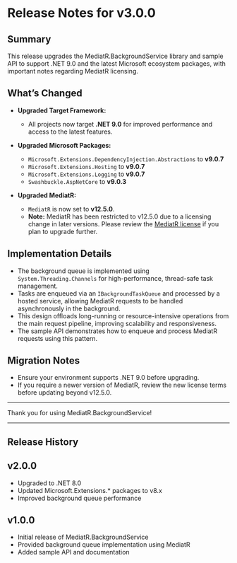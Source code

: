 # Release Notes for v3.0.0

## Summary

This release upgrades the MediatR.BackgroundService library and sample API to support .NET 9.0 and the latest Microsoft ecosystem packages, with important notes regarding MediatR licensing.

## What’s Changed

- **Upgraded Target Framework:**
  - All projects now target **.NET 9.0** for improved performance and access to the latest features.

- **Upgraded Microsoft Packages:**
  - `Microsoft.Extensions.DependencyInjection.Abstractions` to **v9.0.7**
  - `Microsoft.Extensions.Hosting` to **v9.0.7**
  - `Microsoft.Extensions.Logging` to **v9.0.7**
  - `Swashbuckle.AspNetCore` to **v9.0.3**

- **Upgraded MediatR:**
  - `MediatR` is now set to **v12.5.0**.
  - **Note:** MediatR has been restricted to v12.5.0 due to a licensing change in later versions. Please review the [MediatR license](https://github.com/jbogard/MediatR/blob/master/LICENSE) if you plan to upgrade further.

## Implementation Details

- The background queue is implemented using `System.Threading.Channels` for high-performance, thread-safe task management.
- Tasks are enqueued via an `IBackgroundTaskQueue` and processed by a hosted service, allowing MediatR requests to be handled asynchronously in the background.
- This design offloads long-running or resource-intensive operations from the main request pipeline, improving scalability and responsiveness.
- The sample API demonstrates how to enqueue and process MediatR requests using this pattern.

## Migration Notes

- Ensure your environment supports .NET 9.0 before upgrading.
- If you require a newer version of MediatR, review the new license terms before updating beyond v12.5.0.

---

Thank you for using MediatR.BackgroundService!

---

## Release History

## v2.0.0

- Upgraded to .NET 8.0
- Updated Microsoft.Extensions.* packages to v8.x
- Improved background queue performance

## v1.0.0

- Initial release of MediatR.BackgroundService
- Provided background queue implementation using MediatR
- Added sample API and documentation
